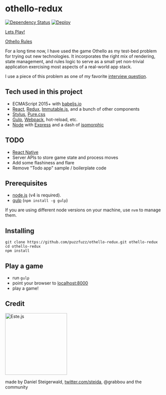 # othello-redux

[![Dependency Status](https://david-dm.org/puzzfuzz/othello-redux.svg)](https://david-dm.org/puzzfuzz/othello-redux)
[![Deploy](https://www.herokucdn.com/deploy/button.svg)](https://heroku.com/deploy)

[Lets Play!](https://othello-redux.herokuapp.com/)

[Othello Rules](http://www.wikihow.com/Play-Othello)

For a long time now, I have used the game Othello as my test-bed problem for trying out new technologies. It incorporates the right mix of rendering, state management, and rules logic to serve as a small yet non-trivial application exercising most aspects of a real-world app stack.

I use a piece of this problem as one of my favorite [interview question](http://jsfiddle.net/chris_puzzo/0e6xo42r/).

## Tech used in this project


- ECMAScript 2015+ with [babeljs.io](https://babeljs.io/)
- [React](https://facebook.github.io/react/), [Redux](https://github.com/rackt/redux), [Immutable.js](https://facebook.github.io/immutable-js/), and a bunch of other components
- [Stylus](https://learnboost.github.io/stylus/), [Pure.css](http://purecss.io/)
- [Gulp](http://gulpjs.com/), [Webpack](https://webpack.github.io/), hot-reload, etc.
- [Node](https://nodejs.org/en/) with [Express](http://expressjs.com/) and a dash of [isomorphic](http://isomorphic.net/)

## TODO

- [React Native](https://facebook.github.io/react-native/)
- Server APIs to store game state and process moves
- Add some flashiness and flare
- Remove "Todo app" sample / boilerplate code

## Prerequisites

- [node.js](http://nodejs.org) (v4 is required).
- [gulp](http://gulpjs.com/) (`npm install -g gulp`)

If you are using different node versions on your machine, use `nvm` to manage them.
## Installing

```shell
git clone https://github.com/puzzfuzz/othello-redux.git othello-redux
cd othello-redux
npm install
```

## Play a game

- run `gulp`
- point your browser to [localhost:8000](http://localhost:8000)
- play a game!


## Credit

<img alt="Este.js" src="https://cloud.githubusercontent.com/assets/66249/6515278/de638916-c388-11e4-8754-184f5b11e770.jpeg" width="200">

made by Daniel Steigerwald, [twitter.com/steida](https://twitter.com/steida), @grabbou and the community
